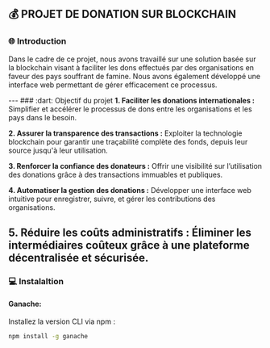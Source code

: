 ## :moneybag: PROJET DE DONATION SUR BLOCKCHAIN
### :globe_with_meridians: Introduction
<p>Dans le cadre de ce projet, nous avons travaillé sur une solution basée sur la blockchain visant à faciliter les dons effectués par des organisations en faveur des pays souffrant de famine. Nous avons également développé une interface web permettant de gérer efficacement ce processus.</p>
---
### :dart: Objectif du projet
<b>1. Faciliter les donations internationales :</b>
Simplifier et accélérer le processus de dons entre les organisations et les pays dans le besoin.

<b>2. Assurer la transparence des transactions :</b>
Exploiter la technologie blockchain pour garantir une traçabilité complète des fonds, depuis leur source jusqu'à leur utilisation.

<b>3. Renforcer la confiance des donateurs :</b>
Offrir une visibilité sur l’utilisation des donations grâce à des transactions immuables et publiques.

<b>4. Automatiser la gestion des donations :</b>
Développer une interface web intuitive pour enregistrer, suivre, et gérer les contributions des organisations.

<b>5. Réduire les coûts administratifs :</b>
Éliminer les intermédiaires coûteux grâce à une plateforme décentralisée et sécurisée.
---
### :computer: Instalaltion
#### Ganache:
Installez la version CLI via npm :
```bash
npm install -g ganache
```
